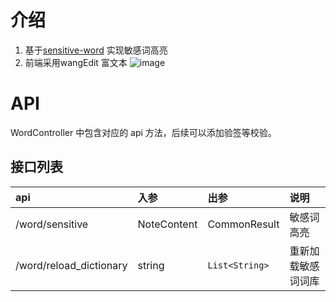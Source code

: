 介绍
==============
1. 基于[sensitive-word](https://github.com/houbb/sensitive-word) 实现敏感词高亮
2. 前端采用wangEdit 富文本
   ![image](https://github.com/user-attachments/assets/f91e2230-017c-4461-aae5-524fe6de83a6)

API
===
WordController 中包含对应的 api 方法，后续可以添加验签等校验。

接口列表
----

| api | 入参 | 出参 | 说明 |
| :-- | :-- | :-- | :-- |
| /word/sensitive | NoteContent | CommonResult | 敏感词高亮 |
| /word/reload_dictionary | string | `List<String>` | 重新加载敏感词词库 |
